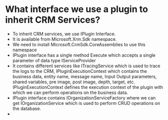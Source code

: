 # What interface we use a plugin to inherit CRM Services?

- To inherit CRM services, we use IPlugin Interface.
- It is available from Microsoft.Xrm.Sdk namespace.
- We need to install Microsoft.CrmSdk.CoreAssemblies to use this namespace
- IPlugin interface has a single method Execute which accepts a single parameter of data type IServiceProvider
- It contains different services like ITracingService which is used to trace the logs to the CRM, IPluginExecutionContext which contains the business data, entity name, message name, Input Output parameters, shared variables, pre image, post image, depth, target, etc. IPluginExecutionContext defines the execution context of the plugin with which we can perform operations on the business data.
- IPlugin interface contains IOrganizationServiceFactory where we can get IOrganizationService which is used to perform CRUD operations on the database.
- 